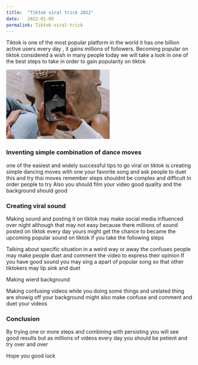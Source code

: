 ```yaml
---
title:  "Tiktok viral trick 2022"
date:   2022-01-05
permalink: Tiktok-viral-trick 
---
```








Tiktok is one of the most popular platform in the world it has one billion active users every day , it gains millions of followers.
Becoming popular on tiktok considered a wish in many people today we will take a look in one of the best steps to take in order to gain popularity on tiktok

![person using tiktok](public/Tiktokl.jpg)

### Inventing simple combination of dance moves

one of the easiest and widely successful tips to go viral on tiktok is creating simple dancing moves with one your favorite song and ask people to duet this and try thsi moves remember steps shouldnt be complex and difficult In order people to try
Also you should film your video good quality and the background should good 

### Creating viral sound 

Making sound and posting it on tiktok may make social media influenced over night although that may not easy because there millions of sound posted on tiktok every day yours might get the chance to became the upcoming popular sound on tiktok if you take the following steps

   Talking about specific situation in a weird way or away the confuses people may make people duet and comment the video to express their opinion
   If you have good sound you may sing a apart of popular song so that other tiktokers may lip sink and duet
 
Making wierd background 

Making confusing videos while you doing some things and urelated thing are showig off your background might also make confuse and comment and duet your videos


### Conclusion

By trying one or more steps and combining with persisting you will see good results but as millions of videos every day you should be petient and try over and over 

 Hope you good luck

